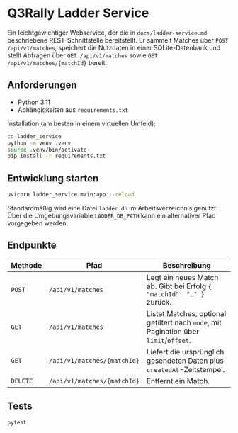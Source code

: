 # Q3Rally Ladder Service

Ein leichtgewichtiger Webservice, der die in `docs/ladder-service.md` beschriebene REST-Schnittstelle bereitstellt. Er sammelt Matches über `POST /api/v1/matches`, speichert die Nutzdaten in einer SQLite-Datenbank und stellt Abfragen über `GET /api/v1/matches` sowie `GET /api/v1/matches/{matchId}` bereit.

## Anforderungen

* Python 3.11
* Abhängigkeiten aus `requirements.txt`

Installation (am besten in einem virtuellen Umfeld):

```bash
cd ladder_service
python -m venv .venv
source .venv/bin/activate
pip install -r requirements.txt
```

## Entwicklung starten

```bash
uvicorn ladder_service.main:app --reload
```

Standardmäßig wird eine Datei `ladder.db` im Arbeitsverzeichnis genutzt. Über die Umgebungsvariable `LADDER_DB_PATH` kann ein alternativer Pfad vorgegeben werden.

## Endpunkte

| Methode | Pfad | Beschreibung |
| --- | --- | --- |
| `POST` | `/api/v1/matches` | Legt ein neues Match ab. Gibt bei Erfolg `{ "matchId": "…" }` zurück. |
| `GET` | `/api/v1/matches` | Listet Matches, optional gefiltert nach `mode`, mit Pagination über `limit`/`offset`. |
| `GET` | `/api/v1/matches/{matchId}` | Liefert die ursprünglich gesendeten Daten plus `createdAt`-Zeitstempel. |
| `DELETE` | `/api/v1/matches/{matchId}` | Entfernt ein Match. |

## Tests

```bash
pytest
```

